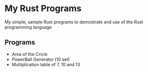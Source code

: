 # My Rust Programs
My simple, sample Rust programs to demostrate and use of the Rust programming language
## Programs
* Area of the Cricle
* PowerBall Generator (10 set)
* Multiplication table of 7, 10 and 13
